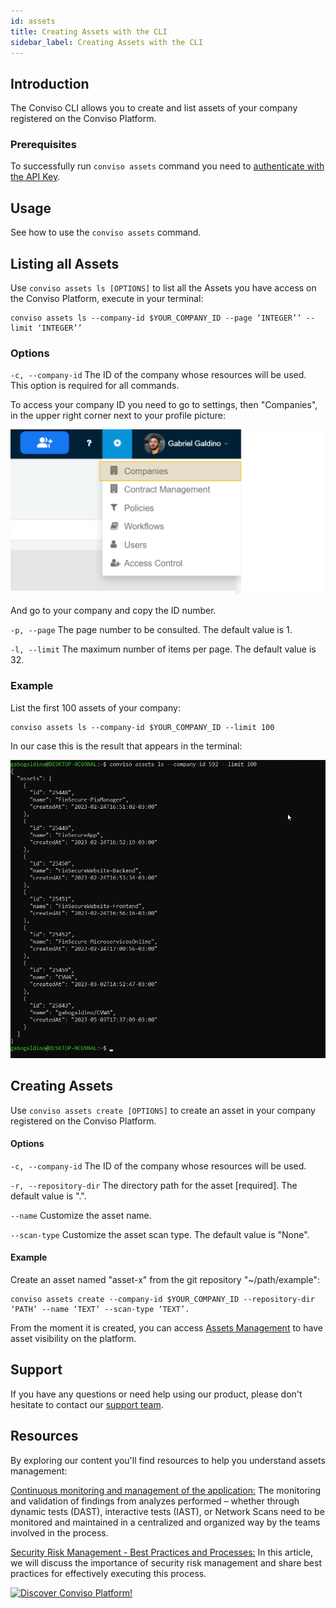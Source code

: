 ```yaml
---
id: assets
title: Creating Assets with the CLI
sidebar_label: Creating Assets with the CLI
---
```


## Introduction

The Conviso CLI allows you to create and list assets of your company registered on the Conviso Platform.

### Prerequisites
To successfully run  `conviso assets` command you need to [authenticate with the API Key](../cli/installation.md/#authentication).

## Usage
See how to use the `conviso assets` command.

## Listing all Assets
Use `conviso assets ls [OPTIONS]` to list all the Assets you have access on the Conviso Platform, execute in your terminal:

```
conviso assets ls --company-id $YOUR_COMPANY_ID --page ‘INTEGER’’ --limit ‘INTEGER’’
``` 

### Options

`-c, --company-id`
The ID of the company whose resources will be used. This option is required for all commands.

To access your company ID you need to go to settings, then "Companies", in the upper right corner next to your profile picture:

<div style={{textAlign: 'center'}}>

![img](../../static/img/cli-assets.png)

</div>

And go to your company and copy the ID number.

`-p, --page` 
The page number to be consulted. The default value is 1.

`-l, --limit` 
The maximum number of items per page. The default value is 32.

### Example

List the first 100 assets of your company:

```
conviso assets ls --company-id $YOUR_COMPANY_ID --limit 100
```

In our case this is the result that appears in the terminal:

<div style={{textAlign: 'center'}}>

![img](../../static/img/cli-assets1.png)

</div>


## Creating Assets
Use `conviso assets create [OPTIONS]` to create an asset in your company registered on the Conviso Platform.

#### Options
`-c, --company-id` 
The ID of the company whose resources will be used.

`-r, --repository-dir`
The directory path for the asset [required]. The default value is ".".

`--name`
Customize the asset name.

`--scan-type` 
Customize the asset scan type. The default value is "None".


#### Example
Create an asset named "asset-x" from the git repository "~/path/example":

```
conviso assets create --company-id $YOUR_COMPANY_ID --repository-dir ‘PATH’ --name ‘TEXT’ --scan-type ‘TEXT’.
```


From the moment it is created, you can access [Assets Management](../general/assets_management.md) to have asset visibility on the platform.

## Support
If you have any questions or need help using our product, please don't hesitate to contact our [support team](mailto:support@convisoappsec.com).

## Resources
By exploring our content you'll find resources to help you understand assets management:

[Continuous monitoring and management of the application:](https://bit.ly/45TbWK0) The monitoring and validation of findings from analyzes performed – whether through dynamic tests (DAST), interactive tests (IAST), or Network Scans need to be monitored and maintained in a centralized and organized way by the teams involved in the process.

[Security Risk Management - Best Practices and Processes:](https://bit.ly/45RKSL7) In this article, we will discuss the importance of security risk management and share best practices for effectively executing this process.

[![Discover Conviso Platform!](https://no-cache.hubspot.com/cta/default/5613826/interactive-125788977029.png)](https://cta-service-cms2.hubspot.com/web-interactives/public/v1/track/redirect?encryptedPayload=AVxigLKtcWzoFbzpyImNNQsXC9S54LjJuklwM39zNd7hvSoR%2FVTX%2FXjNdqdcIIDaZwGiNwYii5hXwRR06puch8xINMyL3EXxTMuSG8Le9if9juV3u%2F%2BX%2FCKsCZN1tLpW39gGnNpiLedq%2BrrfmYxgh8G%2BTcRBEWaKasQ%3D&webInteractiveContentId=125788977029&portalId=5613826)